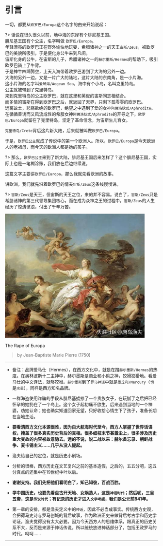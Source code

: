 # 引言

一切，都要从`欧罗巴/Europa`这个名字的由来开始说起：

?> 话说在很久很久以前，地中海的东岸有个腓尼基王国。<br>
腓尼基王国有个公主，名字叫做 `欧罗巴/Europa`。<br>
年轻漂亮的欧罗巴正在野外愉快地玩耍，希腊诸神之一的天王`宙斯/Zeus`，被欧罗巴的美貌所吸引，于是便化身公牛来到凡间。<br>
宙斯化身的公牛，在宙斯的儿子，希腊诸神之一的`赫尔墨斯/Hermes`的帮助下，吸引欧罗巴骑上了牛背。<br>
于是神牛四蹄腾空，上天入海带着欧罗巴游到了大海的另外一边。<br>
大海的另外一边，又是一片广大的陆地，这片大陆的东南角，是一小片海。<br>
这小片海的名字叫`爱琴海/Aegean Sea`，海中有个小岛，名叫克里特岛。<br>
公主就被带到了克里特岛。<br>
来到克里特岛的公主欧罗巴，就在这里和英俊的宙斯同志相结合。<br>
而多情的宙斯在得到欧罗巴之后，就返回了天界，只剩下孤零零的欧罗巴。<br>
远离故土，悲痛欲绝的欧罗巴，绝望之中遇到了爱的女神`阿佛洛狄忒/Aphrodite`。<br>
在循循善诱而又风流成性的希腊女神`阿佛洛狄忒/Aphrodite`的开导之下，`欧罗巴/Europa`就留在了克里特岛，坚定了革命信念，为宙斯生儿育女。

`克里特岛/Crete`背后这片新大陆，后来就被叫做`欧罗巴/Europa`。

于是，`欧罗巴公主`就成了传说中的第一个欧洲人。所以，`欧罗巴/Europa`是今天欧洲人的老祖母，而今天的欧洲人都是她的孩子。

?> 那么，`欧罗巴公主`来到了新大陆，腓尼基王国后来怎样了？这个腓尼基王国，实际上也是一笔糊涂账，我们放在后边继续说。

这篇文字主要讲`欧罗巴/Europa`，那么我就先看欧洲的故事。

讲欧洲，我们就先沿着欧罗巴的情夫`宙斯/Zeus`这条线慢慢讲。

?> `宙斯/Zeus`是天王，但宙斯的天王之位，来的并不容易。说白了，`宙斯/Zeus`只是希腊诸神的第三代领导集团核心，而在成为众神之王的过程中，`宙斯/Zeus`的人生经历了惊涛骇浪，付出了千辛万苦。


![](The-Rape-of-Europa.jpg)

The Rape of Europa
> by Jean-Baptiste Marie Pierre (1750)


---

- 备注：品牌爱马仕（Hermes），在西方文化中，就是在蹭`赫尔墨斯/Hermes`的热度。在奥林波斯十二主神中，赫尔墨斯是商业和小偷之神，狡猾狡猾地。看爱马仕的中文译法，就够狡猾。`赫尔墨斯`到了`罗马神话`中就是`墨丘利/Mercury`（也是`水星`），同样是西方知名品牌。

- 一群海盗使用诈骗的手段从腓尼基掳掠了一个贵族女子，在玩腻了之后把已经怀孕的她扔在了一个岛上。这个女子起初痛不欲生，后来遇到当地的一个神婆，劝她认命；她也确实知道回家无望，只好收拾心情生下了孩子，准备长期在当地生活。

- **要看清西方文化本源很难，因为自大航海时代至今，西方人掌握了世界话语权，掩盖了很多真实历史背后的真相。很多细枝末节甚嚣尘上，很多涉及历史重大变故的内容被故意隐去。远的不说，说二战以来：赫尔备忘录、朝鲜战争、麦卡锡主义……几乎从没人提起。**

- 渔夫给自己的定位，就是历史小剧场。

- 分析的很棒，西方历史在文艺复兴之前的基本造假，之后的，五五分吧，这五分真点的还集中在19世纪中叶以后。

- **谢谢支持。我们先把他们看明白了，知己知彼，百战百胜。**

- **学中国历史，也要先看盘古开天地、女娲造人，这是`神话时代`；然后呢，三皇五帝，这是`传说时代`；有记录的历史才进入`文字考据`，我们是公元前841年。**

- 第一章的安排，都是渔夫定义中的`神话`，因此不必当成事实。传统西方史观，会把荷马史诗与罗马创城的背后故事，作为欧洲正史来做背后考古学和历史学论证，渔夫觉得没有太大必要。因为今天西方人的思维体系，跟真正的历史关系不大，反而是来源于神话传说。所以统统放进神话部分了，包括王政罗马的时代，呵呵……


---